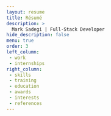 ```yaml
---
layout: resume
title: Résumé
description: >
  Mark Sadegi | Full-Stack Developer
hide_description: false
menu: true
order: 3
left_column:
 - work
 - internships
right_column:
 - skills
 - training
 - education
 - awards
 - interests
 - references
---
```

